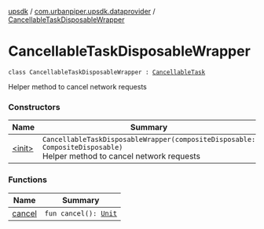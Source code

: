 [upsdk](../../index.md) / [com.urbanpiper.upsdk.dataprovider](../index.md) / [CancellableTaskDisposableWrapper](./index.md)

# CancellableTaskDisposableWrapper

`class CancellableTaskDisposableWrapper : `[`CancellableTask`](../-cancellable-task/index.md)

Helper method to cancel network requests

### Constructors

| Name | Summary |
|---|---|
| [&lt;init&gt;](-init-.md) | `CancellableTaskDisposableWrapper(compositeDisposable: CompositeDisposable)`<br>Helper method to cancel network requests |

### Functions

| Name | Summary |
|---|---|
| [cancel](cancel.md) | `fun cancel(): `[`Unit`](https://kotlinlang.org/api/latest/jvm/stdlib/kotlin/-unit/index.html) |
